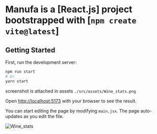 # Manufa is a [React.js] project bootstrapped with [`npm create vite@latest`]

## Getting Started

First, run the development server:

```bash
npm run start
# or
yarn start
```

screenshot is attached in assets `./src/assets/Wine_stats.png`

Open [http://localhost:5173](http://localhost:5173) with your browser to see the result.

You can start editing the page by modifying `main.jsx`. The page auto-updates as you edit the file.

![Wine_stats](https://user-images.githubusercontent.com/132939124/237025053-c4c43a93-23cd-4645-b806-e5d9c095a4ed.png)
